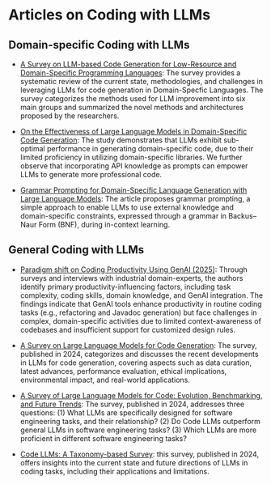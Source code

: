 
# Articles on Coding with LLMs

## Domain-specific Coding with LLMs

* [A Survey on LLM-based Code Generation for Low-Resource and Domain-Specific Programming Languages](https://arxiv.org/pdf/2410.03981?): The survey provides a systematic review of the current state, methodologies, and challenges in leveraging LLMs for code generation in Domain-Specfic Languages. The survey categorizes the methods used for LLM improvement into six main groups and summarized the novel methods and architectures proposed by the researchers. 

* [On the Effectiveness of Large Language Models in Domain-Specific Code Generation](https://arxiv.org/pdf/2312.01639): The study demonstrates that LLMs exhibit sub-optimal performance in generating domain-specific code, due to their limited proficiency in utilizing domain-specific libraries. We further observe that incorporating API knowledge as prompts can empower LLMs to generate more professional code.

* [Grammar Prompting for Domain-Specific Language Generation with Large Language Models](https://proceedings.neurips.cc/paper_files/paper/2023/file/cd40d0d65bfebb894ccc9ea822b47fa8-Paper-Conference.pdf): The article proposes grammar prompting, a simple approach to enable LLMs to use external knowledge and domain-specific constraints, expressed through a grammar in Backus–Naur Form (BNF), during in-context learning.

## General Coding with LLMs 

* [Paradigm shift on Coding Productivity Using GenAI (2025)](https://arxiv.org/pdf/2504.18404?): Through surveys and interviews with industrial domain-experts, the authors identify primary productivity-influencing factors, including task complexity, coding skills, domain knowledge, and GenAI integration. The findings indicate that GenAI tools enhance productivity in routine coding tasks (e.g., refactoring and Javadoc generation) but face challenges in complex, domain-specific activities due to limited context-awareness of codebases and insufficient support for customized design rules.

* [A Survey on Large Language Models for Code Generation](https://arxiv.org/pdf/2406.00515): The survey, published in 2024, categorizes and discusses the recent developments in LLMs for code generation, covering aspects such as data curation, latest advances, performance evaluation, ethical implications, environmental impact, and real-world applications.

* [A Survey of Large Language Models for Code: Evolution, Benchmarking, and Future Trends](https://arxiv.org/pdf/2311.10372): The survey, published in 2024, addresses three
questions: (1) What LLMs are specifically designed for software engineering tasks, and their relationship? (2) Do Code LLMs outperform general LLMs in software engineering tasks? (3) Which LLMs are more proficient in different software engineering tasks? 

* [Code LLMs: A Taxonomy-based Survey](https://arxiv.org/pdf/2412.08291): this survey, published in 2024, offers insights into the current state and future directions of LLMs in coding tasks, including their applications and limitations.